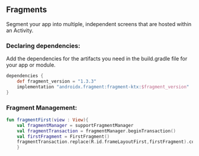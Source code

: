 ## Fragments
Segment your app into multiple, independent screens that are hosted within an Activity.
### Declaring dependencies:
Add the dependencies for the artifacts you need in the build.gradle file for your app or module.
```gradle
dependencies {
    def fragment_version = "1.3.3"
    implementation "androidx.fragment:fragment-ktx:$fragment_version"
}
```
### Fragment Management: 
```kotlin
fun fragmentFirst(view : View){
    val fragmentManager = supportFragmentManager
    val fragmentTransaction = fragmentManager.beginTransaction()
    val firstFragment = FirstFragment()
    fragmentTransaction.replace(R.id.frameLayoutFirst,firstFragment).commit()
    }
```

